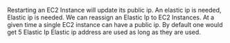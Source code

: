 Restarting an EC2 Instance will update its public ip.
An elastic ip is needed, Elastic ip is needed.
We can reassign an Elastic Ip to EC2 Instances. At a given time a single EC2 instance can have a public ip.
By default one would get 5 Elastic Ip
Elastic ip address are used as long as they are used.

